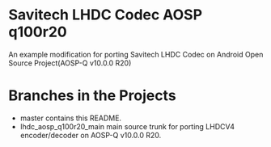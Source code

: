 # Savitech LHDC Codec AOSP q100r20

An example modification for porting Savitech LHDC Codec on Android Open Source Project(AOSP-Q v10.0.0 R20)

# Branches in the Projects
- master
    contains this README.
- lhdc_aosp_q100r20_main
    main source trunk for porting LHDCV4 encoder/decoder on AOSP-Q v10.0.0 R20.
